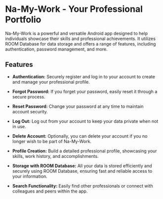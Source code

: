# Na-My-Work - Your Professional Portfolio

Na-My-Work is a powerful and versatile Android app designed to help individuals showcase their skills and professional achievements. It utilizes ROOM Database for data storage and offers a range of features, including authentication, password management, and more.

## Features

- **Authentication:** Securely register and log in to your account to create and manage your professional profile.

- **Forgot Password:** If you forget your password, easily reset it through a secure process.

- **Reset Password:** Change your password at any time to maintain account security.

- **Log Out:** Log out from your account to keep your data private when not in use.

- **Delete Account:** Optionally, you can delete your account if you no longer wish to be part of Na-My-Work.

- **Profile Creation:** Build a detailed professional profile, showcasing your skills, work history, and accomplishments.

- **Storage with ROOM Database:** All your data is stored efficiently and securely using ROOM Database, ensuring fast and reliable access to your information.

- **Search Functionality:** Easily find other professionals or connect with colleagues and peers within the app.
